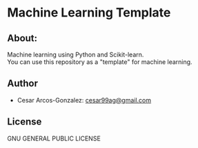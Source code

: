 # Machine Learning Template
## About: 
Machine learning using Python and Scikit-learn.<br> 
You can use this repository as a "template" for machine learning.
## Author
- Cesar Arcos-Gonzalez: cesar99ag@gmail.com
## License
GNU GENERAL PUBLIC LICENSE

